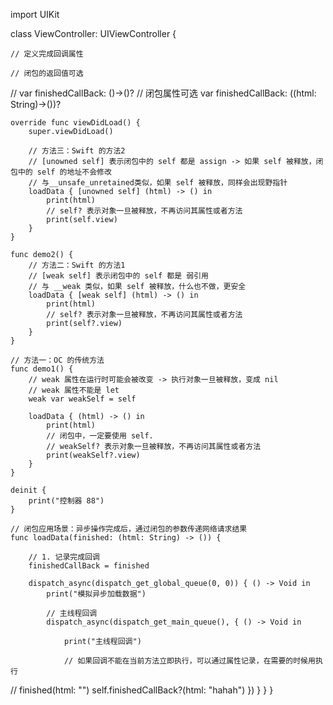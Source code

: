 import UIKit

class ViewController: UIViewController {

    // 定义完成回调属性
    
    // 闭包的返回值可选
//    var finishedCallBack: ()->()?
    // 闭包属性可选
    var finishedCallBack: ((html: String)->())?
    
    override func viewDidLoad() {
        super.viewDidLoad()

        // 方法三：Swift 的方法2
        // [unowned self] 表示闭包中的 self 都是 assign -> 如果 self 被释放，闭包中的 self 的地址不会修改
        // 与__unsafe_unretained类似，如果 self 被释放，同样会出现野指针
        loadData { [unowned self] (html) -> () in
            print(html)
            // self? 表示对象一旦被释放，不再访问其属性或者方法
            print(self.view)
        }
    }
    
    func demo2() {
        // 方法二：Swift 的方法1
        // [weak self] 表示闭包中的 self 都是 弱引用
        // 与 __weak 类似，如果 self 被释放，什么也不做，更安全
        loadData { [weak self] (html) -> () in
            print(html)
            // self? 表示对象一旦被释放，不再访问其属性或者方法
            print(self?.view)
        }
    }
    
    // 方法一：OC 的传统方法
    func demo1() {
        // weak 属性在运行时可能会被改变 -> 执行对象一旦被释放，变成 nil
        // weak 属性不能是 let
        weak var weakSelf = self
        
        loadData { (html) -> () in
            print(html)
            // 闭包中，一定要使用 self.
            // weakSelf? 表示对象一旦被释放，不再访问其属性或者方法
            print(weakSelf?.view)
        }
    }
    
    deinit {
        print("控制器 88")
    }

    // 闭包应用场景：异步操作完成后，通过闭包的参数传递网络请求结果
    func loadData(finished: (html: String) -> ()) {
        
        // 1. 记录完成回调
        finishedCallBack = finished
        
        dispatch_async(dispatch_get_global_queue(0, 0)) { () -> Void in
            print("模拟异步加载数据")
            
            // 主线程回调
            dispatch_async(dispatch_get_main_queue(), { () -> Void in
                
                print("主线程回调")
                
                // 如果回调不能在当前方法立即执行，可以通过属性记录，在需要的时候用执行
//                finished(html: "<html>")
                self.finishedCallBack?(html: "hahah")
            })
        }
    }
}